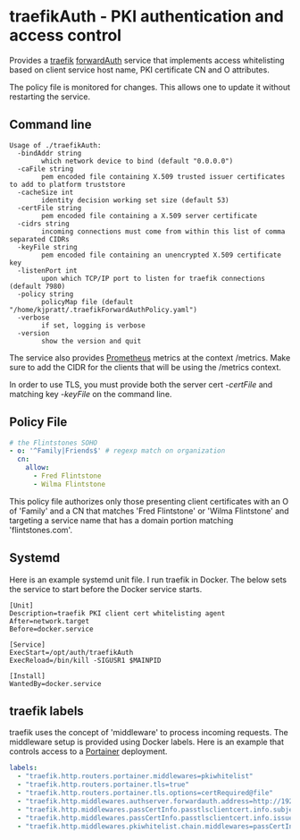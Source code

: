 # traefikAuth - PKI authentication and access control

Provides a [traefik](https://github.com/traefik/traefik)
[forwardAuth](https://doc.traefik.io/traefik/middlewares/http/forwardauth/)
service that implements access whitelisting based on client service host name, PKI certificate CN and O
attributes.

The policy file is monitored for changes. This allows one to update it without restarting the service.

## Command line

```
Usage of ./traefikAuth:
  -bindAddr string
        which network device to bind (default "0.0.0.0")
  -caFile string
        pem encoded file containing X.509 trusted issuer certificates to add to platform truststore
  -cacheSize int
        identity decision working set size (default 53)
  -certFile string
        pem encoded file containing a X.509 server certificate
  -cidrs string
        incoming connections must come from within this list of comma separated CIDRs
  -keyFile string
        pem encoded file containing an unencrypted X.509 certificate key
  -listenPort int
        upon which TCP/IP port to listen for traefik connections (default 7980)
  -policy string
        policyMap file (default "/home/kjpratt/.traefikForwardAuthPolicy.yaml")
  -verbose
        if set, logging is verbose
  -version
        show the version and quit
```

The service also provides [Prometheus](https://prometheus.io/) metrics at the context /metrics. Make sure to add the
CIDR for the clients
that will be using the /metrics context.

In order to use TLS, you must provide both the server cert *-certFile* and matching key *-keyFile* on the command
line.

## Policy File

```yaml
# the Flintstones SOHO
- o: '^Family|Friends$' # regexp match on organization
  cn:
    allow:
      - Fred Flintstone
      - Wilma Flintstone
```

This policy file authorizes only those presenting client certificates with an O of 'Family' and a CN that matches
'Fred Flintstone' or 'Wilma Flintstone' and targeting a service name that has a domain portion matching
'flintstones.com'.

## Systemd

Here is an example systemd unit file. I run traefik in Docker. The below sets the service to start
before the Docker service starts.

```unit file (systemd)
[Unit]
Description=traefik PKI client cert whitelisting agent
After=network.target
Before=docker.service

[Service]
ExecStart=/opt/auth/traefikAuth
ExecReload=/bin/kill -SIGUSR1 $MAINPID

[Install]
WantedBy=docker.service
```

## traefik labels

traefik uses the concept of 'middleware' to process incoming requests. The middleware setup is provided using Docker
labels.
Here is an example that controls access to a [Portainer](https://www.portainer.io/) deployment.

```yaml
labels:
  - "traefik.http.routers.portainer.middlewares=pkiwhitelist"
  - "traefik.http.routers.portainer.tls=true"
  - "traefik.http.routers.portainer.tls.options=certRequired@file"
  - "traefik.http.middlewares.authserver.forwardauth.address=http://192.168.10.99:7980"
  - "traefik.http.middlewares.passCertInfo.passtlsclientcert.info.subject.commonName=true"
  - "traefik.http.middlewares.passCertInfo.passtlsclientcert.info.issuer.organization=true"
  - "traefik.http.middlewares.pkiwhitelist.chain.middlewares=passCertInfo,authserver"
```
